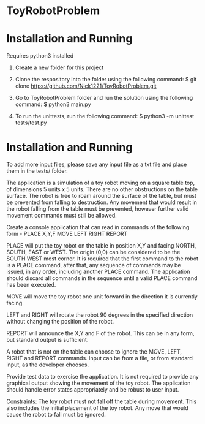 # ToyRobotProblem

# Installation and Running
Requires python3 installed

1. Create a new folder for this project

2. Clone the respository into the folder using the following command:
$ git clone https://github.com/Nick1221/ToyRobotProblem.git

3. Go to ToyRobotProblem folder and run the solution using the following command:
$ python3 main.py

4. To run the unittests, run the following command:
$ python3 -m unittest tests/test.py

# Installation and Running

To add more input files, please save any input file as a txt file and place them in the tests/ folder.

The application is a simulation of a toy robot moving on a square table top, of dimensions 5 units x 5 units. There are no other obstructions on the table surface. 
The robot is free to roam around the surface of the table, but must be prevented from falling to destruction. 
Any movement that would result in the robot falling from the table must be prevented, however further valid movement commands must still be allowed.

Create a console application that can read in commands of the following form -
PLACE X,Y,F
MOVE
LEFT
RIGHT
REPORT

PLACE will put the toy robot on the table in position X,Y and facing NORTH, SOUTH, EAST or WEST. The origin (0,0)
can be considered to be the SOUTH WEST most corner. It is required that the first command to the robot is a PLACE
command, after that, any sequence of commands may be issued, in any order, including another PLACE command. The
application should discard all commands in the sequence until a valid PLACE command has been executed.

MOVE will move the toy robot one unit forward in the direction it is currently facing.

LEFT and RIGHT will rotate the robot 90 degrees in the specified direction without changing the position of the robot.

REPORT will announce the X,Y and F of the robot. This can be in any form, but standard output is sufficient.

A robot that is not on the table can choose to ignore the MOVE, LEFT, RIGHT and REPORT commands.
Input can be from a file, or from standard input, as the developer chooses.

Provide test data to exercise the application.
It is not required to provide any graphical output showing the movement of the toy robot.
The application should handle error states appropriately and be robust to user input.

Constraints:
The toy robot must not fall off the table during movement. This also includes the initial placement of the toy robot. Any
move that would cause the robot to fall must be ignored.